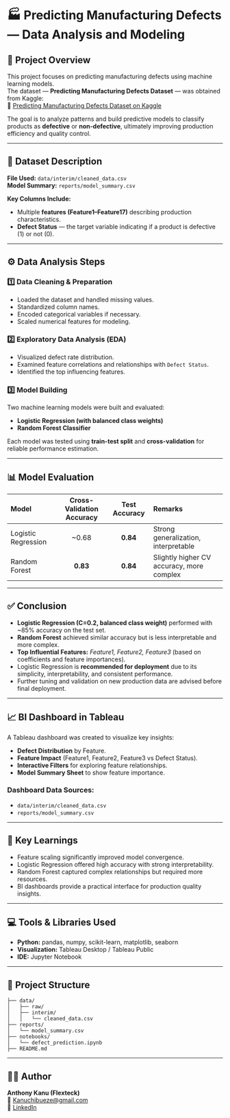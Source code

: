 # 🏭 Predicting Manufacturing Defects — Data Analysis and Modeling

## 📘 Project Overview

This project focuses on predicting manufacturing defects using machine learning models.  
The dataset — **Predicting Manufacturing Defects Dataset** — was obtained from Kaggle:  
🔗 [Predicting Manufacturing Defects Dataset on Kaggle](https://www.kaggle.com/datasets/rabieelkharoua/predicting-manufacturing-defects-dataset/data)

The goal is to analyze patterns and build predictive models to classify products as **defective** or **non-defective**, ultimately improving production efficiency and quality control.

---

## 🧩 Dataset Description

**File Used:** `data/interim/cleaned_data.csv`  
**Model Summary:** `reports/model_summary.csv`

**Key Columns Include:**

- Multiple **features (Feature1–Feature17)** describing production characteristics.
- **Defect Status** — the target variable indicating if a product is defective (1) or not (0).

---

## ⚙️ Data Analysis Steps

### 1️⃣ Data Cleaning & Preparation

- Loaded the dataset and handled missing values.
- Standardized column names.
- Encoded categorical variables if necessary.
- Scaled numerical features for modeling.

### 2️⃣ Exploratory Data Analysis (EDA)

- Visualized defect rate distribution.
- Examined feature correlations and relationships with `Defect Status`.
- Identified the top influencing features.

### 3️⃣ Model Building

Two machine learning models were built and evaluated:

- **Logistic Regression (with balanced class weights)**
- **Random Forest Classifier**

Each model was tested using **train-test split** and **cross-validation** for reliable performance estimation.

---

## 📊 Model Evaluation

| Model               | Cross-Validation Accuracy | Test Accuracy | Remarks                                   |
| :------------------ | :-----------------------: | :-----------: | :---------------------------------------- |
| Logistic Regression |           ~0.68           |   **0.84**    | Strong generalization, interpretable      |
| Random Forest       |         **0.83**          |   **0.84**    | Slightly higher CV accuracy, more complex |

---

## ✅ Conclusion

- **Logistic Regression (C=0.2, balanced class weight)** performed with ~85% accuracy on the test set.
- **Random Forest** achieved similar accuracy but is less interpretable and more complex.
- **Top Influential Features:** _Feature1, Feature2, Feature3_ (based on coefficients and feature importances).
- Logistic Regression is **recommended for deployment** due to its simplicity, interpretability, and consistent performance.
- Further tuning and validation on new production data are advised before final deployment.

---

## 📈 BI Dashboard in Tableau

A Tableau dashboard was created to visualize key insights:

- **Defect Distribution** by Feature.
- **Feature Impact** (Feature1, Feature2, Feature3 vs Defect Status).
- **Interactive Filters** for exploring feature relationships.
- **Model Summary Sheet** to show feature importance.

### Dashboard Data Sources:

- `data/interim/cleaned_data.csv`
- `reports/model_summary.csv`

---

## 🧠 Key Learnings

- Feature scaling significantly improved model convergence.
- Logistic Regression offered high accuracy with strong interpretability.
- Random Forest captured complex relationships but required more resources.
- BI dashboards provide a practical interface for production quality insights.

---

## 💻 Tools & Libraries Used

- **Python:** pandas, numpy, scikit-learn, matplotlib, seaborn
- **Visualization:** Tableau Desktop / Tableau Public
- **IDE:** Jupyter Notebook

---

## 📁 Project Structure

```
├── data/
│   ├── raw/
│   ├── interim/
│   │   └── cleaned_data.csv
├── reports/
│   └── model_summary.csv
├── notebooks/
│   └── defect_prediction.ipynb
├── README.md
```

---

## 👨‍🔬 Author

**Anthony Kanu (Flexteck)**  
📧 [Kanuchibueze@gmail.com](mailto:Kanuchibueze@gmail.com)  
🔗 [LinkedIn](https://www.linkedin.com/in/flexteck/)

